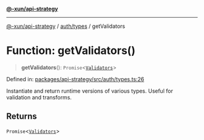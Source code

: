 [**@-xun/api-strategy**](../../../README.md)

***

[@-xun/api-strategy](../../../README.md) / [auth/types](../README.md) / getValidators

# Function: getValidators()

> **getValidators**(): `Promise`\<[`Validators`](../type-aliases/Validators.md)\>

Defined in: [packages/api-strategy/src/auth/types.ts:26](https://github.com/Xunnamius/api-utils/blob/51ed4560620e631b81b4890e48c56dab5e8d6449/packages/api-strategy/src/auth/types.ts#L26)

Instantiate and return runtime versions of various types. Useful for
validation and transforms.

## Returns

`Promise`\<[`Validators`](../type-aliases/Validators.md)\>
